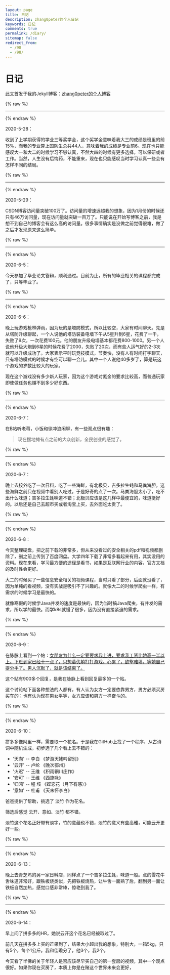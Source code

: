 ```yaml
---
layout: page
title: 日记
description: zhang0peter的个人日记
keywords: 日记
comments: true
permalink: /diary/
sitemap: false
redirect_from:
  - /98
  - /98/
---
```


# 日记

此文首发于我的Jekyll博客：[zhang0peter的个人博客](https://zhang0peter.com)         

{% raw %}
***          
{% endraw %}

2020-5-28：

收到了上学期获得的学业三等奖学金，这个奖学金意味着我大三的成绩是班里的前15%，而我的专业算上国防生总共44人，意味着我的成绩是专业前6。现在也只能感叹大一和大二的时候学习不够认真，不然大四的时候有更多选择，可以保研或者工作。当然，人生没有后悔药，不能重来，现在也只能感叹当时学习认真一些会有怎样不同的结局。

{% raw %}
***          
{% endraw %}

2020-5-29：

CSDN博客访问量突破100万了。访问量的增速远超我的想象，因为1月份的时候还只有46万访问量，现在访问量就突破一百万了。只能说在开始写博客之前，我是想不到自己的博客会有这么高的访问量。很多事情确实是没做之前觉得很难，做了之后才发现原来这么简单。

{% raw %}
***          
{% endraw %}

2020-6-5：

今天参加了毕业论文答辩，顺利通过。目前为止，所有的毕业相关的课程都完成了，只等毕业了。


{% raw %}
***          
{% endraw %}

2020-6-6：

晚上玩游戏枪林弹雨，因为玩的是塔防模式，所以比较空，大家有时间聊天。先是从塔防升级聊起，一个人说他的塔防装备电墙下午从5星升到6星，花费了一千，失败了9次，一次花费100元。他的朋友升级电墙基本都花费800-1000。另一个人说他升级大炮到6星的时候花费了2000，失败了20次，而有些人运气好的2-3次就可以升级成功了。大家表示平时玩竞技模式，节奏快，没有人有时间打字聊天，只有塔防模式的时候才有空可以聊一会儿。其中一个人说他40多岁了，算是玩这个游戏的岁数比较大的玩家。

现在这个游戏没有多少新人玩家，因为这个游戏对氪金的要求比较高，而普通玩家即使做任务也赚不到多少好东西。

{% raw %}
***          
{% endraw %}

2020-6-7：

在B站听老蒋，小饭和徐冲浪闲聊，有一些观点很有趣：

> 现在摆地摊有点之前的大众创新，全民创业的感觉了。

{% raw %}
***          
{% endraw %}

2020-6-7：

晚上去校外吃了一次日料，吃了一些海鲜，有北极贝，吉多拉生蚝和马粪海胆。这些海鲜之前只在视频中看别人吃过，于是好奇的点了一次。马粪海胆太小了，吃不出什么味道；吉多拉生蚝味道不错；北极贝应该是这几样中最便宜的，味道挺好的。以后还是自己去超市买或者淘宝上买，去外面吃太贵了。

{% raw %}
***          
{% endraw %}

2020-6-8：

今天整理硬盘，把之前下载的非常多，但从来没看过的安全相关的pdf和视频都删除了，删之前上传到了百度网盘。大学四年下载了非常多看起来有用，其实没用的资料。现在来看，学习最方便的途径是看书，如果是互联网行业的内容，官方文档的及时性会更好。

大二的时候买了一些信息安全相关的视频课程，当时只看了部分，后面就没看了，因为单纯的看视频，没有实战是吸引不了兴趣的。就像大二的时候学爬虫一样，有需求的时候学习是最快的。

就像寒假的时候学Java并发的速度是最快的，因为当时搞Java爬虫，有并发的需求，所以学的最快。而学k8s就慢了很多，因为没有直接紧迫的需求。



{% raw %}
***          
{% endraw %}

2020-6-9：

在脉脉上看到一个帖：[女朋友为什么一定要要求我上进，要求我工资比她高一半以上。下班到家已经十一点了，只想葛优躺打打游戏。心累了，欲壑难填，等她自己提分手了。男人沉默了，就是该结束了。](https://maimai.cn/web/gossip_detail?src=app&webid=eyJhbGciOiJIUzI1NiIsInR5cCI6IkpXVCJ9.eyJlZ2lkIjoiNjU5NTdkNmFhNzA3MTFlYWI4YWI4MDE4NDRlNTAxOTAiLCJ1IjozODI5NDQyNSwiaWQiOjI2MzcwNjcwfQ.1zxSInia3u-PZEwaNIpu3LSNQg9dSmSTNDYOIO6cHqc)                

这个贴有900多个回复，是我在脉脉上看到回复最多的一个帖。

这个讨论帖下面各种想法的人都有，有人认为女方一定要依靠男方，男方必须买房买车的；也有认为现在男女平等，女方应该和男方一样奋斗的。

{% raw %}
***          
{% endraw %}

2020-6-10：

拼多多像阿里一样，需要取一个花名。于是我在GitHub上找了一个程序，从古诗词中随机生成，初步选了几个看上去不错的：


*  '天向'  -- 李白 《梦游天姥吟留别》                   
*  '云开'  -- 卢纶 《晚次鄂州》              
*  '火迟'  -- 王维 《积雨辋川庄作》              
*  '安可'  -- 王维 《西施咏》              
*  '归鸿'  -- 程 垓 《蝶恋花（月下有感）》              
*  '意如'  -- 杜甫 《天末怀李白》    

爸爸提供了帮助，挑选了 淡竹 作为花名。            

筛选后感觉 云开、意如、淡竹 都不错。

淡竹这个花名正好带有淡字，竹的意蕴也不错，淡竹的意义有些高雅，可能云开更好一些。

{% raw %}
***          
{% endraw %}

2020-6-13：

晚上去青芝坞的另一家日料店，同样点了一个吉多拉生蚝，味道一般。点的雪花牛舌味道非常好，跟铁板烧类似，先把铁板烧热，让牛舌一面熟了后，翻到另一面让铁板自然加热，感觉口感非常棒，惊艳到我了。

{% raw %}
***          
{% endraw %}

2020-6-14：

早上问了拼多多的HR，她说云开这个花名已经被取过了。

前几天在拼多多上买的芒果到了，结果大小超出我的想象，特别大，一箱5kg，只有5个，每个1公斤。我和佳瑜分了，他3个，我2个。

今天看了半佛的关于年轻人是否应该尽早买自己的第一套房的视频，其中一个观点很好。如果你现在买房了，本质上你是在赌这个世界未来会更好，